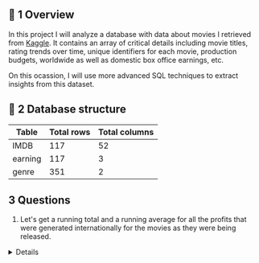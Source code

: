 ## 📌 1 Overview

In this project I will analyze a database with data about movies I retrieved from [Kaggle](https://www.kaggle.com/datasets/shahjhanalam/movie-data-analytics-dataset?resource=download). It contains an array of critical details including movie titles, rating trends over time, unique identifiers for each movie, production budgets, worldwide as well as domestic box office earnings, etc.

On this ocassion, I will use more advanced SQL techniques to extract insights from this dataset.

## 📐 2 Database structure

 Table  | Total rows   |  Total columns
------------- | ------------- | ------------------
IMDB | 117 | 52
earning | 117 | 3
genre | 351 | 2

## 3 Questions

1. Let's get a running total and a running average for all the profits that were generated internationally for the movies as they were being released.
   
<details>

Code

```sql
SELECT movie_id, 
worldwide AS revenue,
SUM(worldwide) OVER (ORDER BY movie_id) AS cumulative_revenue,
AVG (worldwide) OVER (ORDER BY movie_id) AS cumulative_avg_revenue
FROM earning; 

```

<details>

